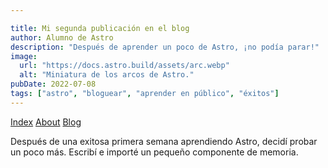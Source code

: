 ```yaml
---

title: Mi segunda publicación en el blog
author: Alumno de Astro
description: "Después de aprender un poco de Astro, ¡no podía parar!"
image:
  url: "https://docs.astro.build/assets/arc.webp"
  alt: "Miniatura de los arcos de Astro."
pubDate: 2022-07-08
tags: ["astro", "bloguear", "aprender en público", "éxitos"]
---
```


<a href="/">Index</a>
<a href="/about/">About</a>
<a href="/blog/">Blog</a>

<p>Después de una exitosa primera semana aprendiendo Astro, decidí probar un poco más. Escribí e importé un pequeño componente de memoria.</p>
